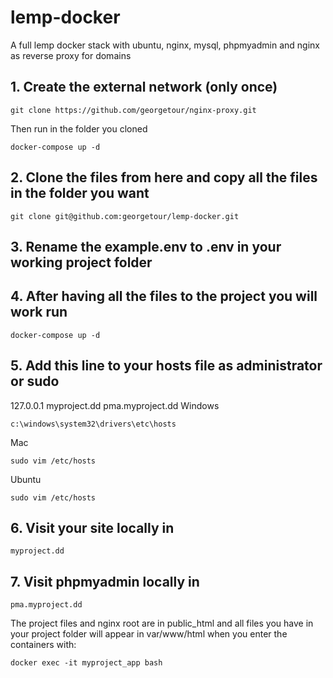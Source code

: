 # lemp-docker
A full lemp docker stack with ubuntu, nginx, mysql, phpmyadmin and nginx as reverse proxy for domains


## 1. Create the external network (only once)
```
git clone https://github.com/georgetour/nginx-proxy.git
```

Then run in the folder you cloned
```
docker-compose up -d
```

## 2. Clone the files from here and copy all the files in the folder you want 
```
git clone git@github.com:georgetour/lemp-docker.git
```

## 3. Rename the example.env to .env in your working project folder

## 4. After having all the files to the project you will work run
```
docker-compose up -d
```

## 5. Add this line to your hosts file as administrator or sudo
127.0.0.1 myproject.dd pma.myproject.dd
Windows
```
c:\windows\system32\drivers\etc\hosts
```
Mac
```
sudo vim /etc/hosts
```
Ubuntu
```
sudo vim /etc/hosts
```

## 6. Visit your site locally in 
```
myproject.dd
```

## 7. Visit phpmyadmin locally in 
```
pma.myproject.dd
```

The project files and nginx root are in public_html and all files you have in your project folder
will appear in var/www/html when you enter the containers with:
```
docker exec -it myproject_app bash
